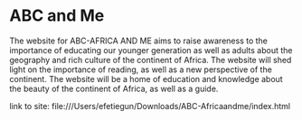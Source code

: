 # ABC and Me
The website for ABC-AFRICA AND ME aims to raise awareness to the importance of educating our younger generation as well as adults about the geography and rich culture of the continent of Africa. The website  will shed light on the importance of reading, as well as a new perspective of the continent. The website will be a home of education and knowledge about the beauty of the continent of Africa, as well as a guide. 

link to site: file:///Users/efetiegun/Downloads/ABC-Africaandme/index.html

